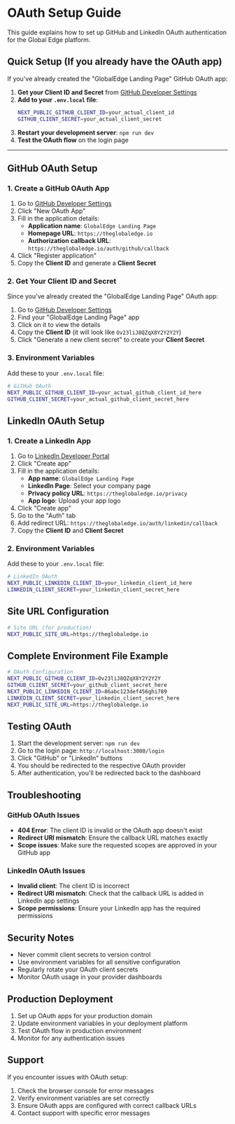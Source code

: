 # OAuth Setup Guide

This guide explains how to set up GitHub and LinkedIn OAuth authentication for the Global Edge platform.

## Quick Setup (If you already have the OAuth app)

If you've already created the "GlobalEdge Landing Page" GitHub OAuth app:

1. **Get your Client ID and Secret** from [GitHub Developer Settings](https://github.com/settings/developers)
2. **Add to your `.env.local` file**:
   ```bash
   NEXT_PUBLIC_GITHUB_CLIENT_ID=your_actual_client_id
   GITHUB_CLIENT_SECRET=your_actual_client_secret
   ```
3. **Restart your development server**: `npm run dev`
4. **Test the OAuth flow** on the login page

---

## GitHub OAuth Setup

### 1. Create a GitHub OAuth App

1. Go to [GitHub Developer Settings](https://github.com/settings/developers)
2. Click "New OAuth App"
3. Fill in the application details:
   - **Application name**: `GlobalEdge Landing Page`
   - **Homepage URL**: `https://theglobaledge.io`
   - **Authorization callback URL**: `https://theglobaledge.io/auth/github/callback`
4. Click "Register application"
5. Copy the **Client ID** and generate a **Client Secret**

### 2. Get Your Client ID and Secret

Since you've already created the "GlobalEdge Landing Page" OAuth app:

1. Go to [GitHub Developer Settings](https://github.com/settings/developers)
2. Find your "GlobalEdge Landing Page" app
3. Click on it to view the details
4. Copy the **Client ID** (it will look like `Ov23liJ8QZqX8Y2Y2Y2Y`)
5. Click "Generate a new client secret" to create your **Client Secret**

### 3. Environment Variables

Add these to your `.env.local` file:

```bash
# GitHub OAuth
NEXT_PUBLIC_GITHUB_CLIENT_ID=your_actual_github_client_id_here
GITHUB_CLIENT_SECRET=your_actual_github_client_secret_here
```

## LinkedIn OAuth Setup

### 1. Create a LinkedIn App

1. Go to [LinkedIn Developer Portal](https://www.linkedin.com/developers/)
2. Click "Create app"
3. Fill in the application details:
   - **App name**: `GlobalEdge Landing Page`
   - **LinkedIn Page**: Select your company page
   - **Privacy policy URL**: `https://theglobaledge.io/privacy`
   - **App logo**: Upload your app logo
4. Click "Create app"
5. Go to the "Auth" tab
6. Add redirect URL: `https://theglobaledge.io/auth/linkedin/callback`
7. Copy the **Client ID** and **Client Secret**

### 2. Environment Variables

Add these to your `.env.local` file:

```bash
# LinkedIn OAuth
NEXT_PUBLIC_LINKEDIN_CLIENT_ID=your_linkedin_client_id_here
LINKEDIN_CLIENT_SECRET=your_linkedin_client_secret_here
```

## Site URL Configuration

```bash
# Site URL (for production)
NEXT_PUBLIC_SITE_URL=https://theglobaledge.io
```

## Complete Environment File Example

```bash
# OAuth Configuration
NEXT_PUBLIC_GITHUB_CLIENT_ID=Ov23liJ8QZqX8Y2Y2Y2Y
GITHUB_CLIENT_SECRET=your_github_client_secret_here
NEXT_PUBLIC_LINKEDIN_CLIENT_ID=86abc123def456ghi789
LINKEDIN_CLIENT_SECRET=your_linkedin_client_secret_here
NEXT_PUBLIC_SITE_URL=https://theglobaledge.io
```

## Testing OAuth

1. Start the development server: `npm run dev`
2. Go to the login page: `http://localhost:3000/login`
3. Click "GitHub" or "LinkedIn" buttons
4. You should be redirected to the respective OAuth provider
5. After authentication, you'll be redirected back to the dashboard

## Troubleshooting

### GitHub OAuth Issues

- **404 Error**: The client ID is invalid or the OAuth app doesn't exist
- **Redirect URI mismatch**: Ensure the callback URL matches exactly
- **Scope issues**: Make sure the requested scopes are approved in your GitHub app

### LinkedIn OAuth Issues

- **Invalid client**: The client ID is incorrect
- **Redirect URI mismatch**: Check that the callback URL is added in LinkedIn app settings
- **Scope permissions**: Ensure your LinkedIn app has the required permissions

## Security Notes

- Never commit client secrets to version control
- Use environment variables for all sensitive configuration
- Regularly rotate your OAuth client secrets
- Monitor OAuth usage in your provider dashboards

## Production Deployment

1. Set up OAuth apps for your production domain
2. Update environment variables in your deployment platform
3. Test OAuth flow in production environment
4. Monitor for any authentication issues

## Support

If you encounter issues with OAuth setup:

1. Check the browser console for error messages
2. Verify environment variables are set correctly
3. Ensure OAuth apps are configured with correct callback URLs
4. Contact support with specific error messages
